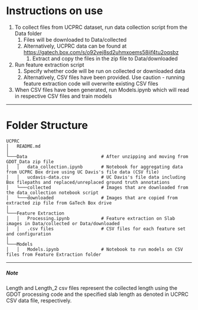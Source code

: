 # Instructions on use
1. To collect files from UCPRC dataset, run data collection script from the Data folder
   1. Files will be downloaded to Data/collected
   2. Alternatively, UCPRC data can be found at https://gatech.box.com/s/o92vej8sd2uhmxoems58ijf4tu2oqsbz
      1. Extract and copy the files in the zip file to Data/downloaded
2. Run feature extraction script
   1. Specify whether code will be run on collected or downloaded data
   2. Alternatively, CSV files have been provided. Use caution - running feature extraction code will overwrite existing CSV files
3. When CSV files have been generated, run Models.ipynb which will read in respective CSV files and train models
___

# Folder Structure
```angular2html
UCPRC
│   README.md
│
└───Data                            # After unzipping and moving from GDOT_Data zip file
│   │   data_collection.ipynb       # Notebook for aggregating data from UCPRC Box drive using UC Davis's file data (CSV file)
│   │   ucdavis-data.csv            # UC Davis's file data including Box filepaths and replaced/unreplaced ground truth annotations
│   └───collected                   # Images that are downloaded from the data_collection notebook script
│   └───downloaded                  # Images that are copied from extracted zip file from GaTech Box drive
│   
└───Feature Extraction
│   │   Processing.ipynb            # Feature extraction on Slab images in Data/collected or Data/downloaded
│   │   .csv files                  # CSV files for each feature set and configuration
│
└───Models
│   │   Models.ipynb                # Notebook to run models on CSV files from Feature Extraction folder
```

___
##### Note
Length and Length_2 csv files represent the collected length using the GDOT processing code and the specified slab length as denoted in UCPRC CSV data file, respectively. 